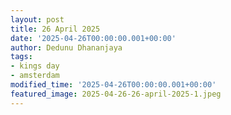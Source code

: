 ```yaml
---
layout: post
title: 26 April 2025
date: '2025-04-26T00:00:00.001+00:00'
author: Dedunu Dhananjaya
tags:
- kings day
- amsterdam
modified_time: '2025-04-26T00:00:00.001+00:00'
featured_image: 2025-04-26-26-april-2025-1.jpeg
---
```

